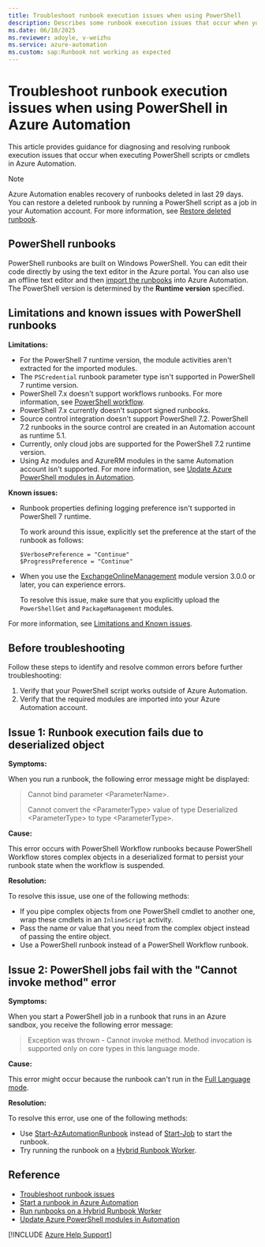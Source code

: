 ```yaml
---
title: Troubleshoot runbook execution issues when using PowerShell
description: Describes some runbook execution issues that occur when you use PowerShell in Azure Automation and provides solutions to them.
ms.date: 06/10/2025
ms.reviewer: adoyle, v-weizhu
ms.service: azure-automation
ms.custom: sap:Runbook not working as expected
---
```

# Troubleshoot runbook execution issues when using PowerShell in Azure Automation

This article provides guidance for diagnosing and resolving runbook execution issues that occur when executing PowerShell scripts or cmdlets in Azure Automation.

> [!NOTE]
> Azure Automation enables recovery of runbooks deleted in last 29 days. You can restore a deleted runbook by running a PowerShell script as a job in your Automation account. For more information, see [Restore deleted runbook](/azure/automation/manage-runbooks#restore-deleted-runbook).

## PowerShell runbooks

PowerShell runbooks are built on Windows PowerShell. You can edit their code directly by using the text editor in the Azure portal. You can also use an offline text editor and then [import the runbooks](/azure/automation/manage-runbooks) into Azure Automation. The PowerShell version is determined by the **Runtime version** specified.

## Limitations and known issues with PowerShell runbooks

**Limitations:**

- For the PowerShell 7 runtime version, the module activities aren't extracted for the imported modules.
- The `PSCredential` runbook parameter type isn't supported in PowerShell 7 runtime version.
- PowerShell 7.x doesn't support workflows runbooks. For more information, see [PowerShell workflow](/azure/automation/automation-powershell-workflow).
- PowerShell 7.x currently doesn't support signed runbooks.
- Source control integration doesn't support PowerShell 7.2. PowerShell 7.2 runbooks in the source control are created in an Automation account as runtime 5.1.
- Currently, only cloud jobs are supported for the PowerShell 7.2 runtime version.
- Using Az modules and AzureRM modules in the same Automation account isn't supported. For more information, see [Update Azure PowerShell modules in Automation](/azure/automation/automation-update-azure-modules).

**Known issues:**

- Runbook properties defining logging preference isn't supported in PowerShell 7 runtime.

  To work around this issue, explicitly set the preference at the start of the runbook as follows:

  ```azurepowershell
  $VerbosePreference = "Continue"
  $ProgressPreference = "Continue"
  ```

- When you use the [ExchangeOnlineManagement](/powershell/exchange/exchange-online-powershell) module version 3.0.0 or later, you can experience errors.

  To resolve this issue, make sure that you explicitly upload the `PowerShellGet` and `PackageManagement` modules.

For more information, see [Limitations and Known issues](/azure/automation/automation-runbook-types#powershell-workflow-runbooks).

## Before troubleshooting

Follow these steps to identify and resolve common errors before further troubleshooting:

1. Verify that your PowerShell script works outside of Azure Automation.
2. Verify that the required modules are imported into your Azure Automation account.

## Issue 1: Runbook execution fails due to deserialized object

**Symptoms:**

When you run a runbook, the following error message might be displayed:

> Cannot bind parameter \<ParameterName>.
>
> Cannot convert the \<ParameterType> value of type Deserialized \<ParameterType> to type \<ParameterType>.

**Cause:**

This error occurs with PowerShell Workflow runbooks because PowerShell Workflow stores complex objects in a deserialized format to persist your runbook state when the workflow is suspended.

**Resolution:**

To resolve this issue, use one of the following methods:

- If you pipe complex objects from one PowerShell cmdlet to another one, wrap these cmdlets in an `InlineScript` activity.
- Pass the name or value that you need from the complex object instead of passing the entire object.
- Use a PowerShell runbook instead of a PowerShell Workflow runbook.

## Issue 2: PowerShell jobs fail with the "Cannot invoke method" error

**Symptoms:**

When you start a PowerShell job in a runbook that runs in an Azure sandbox, you receive the following error message:

> Exception was thrown - Cannot invoke method. Method invocation is supported only on core types in this language mode.

**Cause:**

This error might occur because the runbook can't run in the [Full Language mode](/powershell/module/microsoft.powershell.core/about/about_language_modes).

**Resolution:**

To resolve this error, use one of the following methods:

- Use [Start-AzAutomationRunbook](/powershell/module/az.automation/start-azautomationrunbook) instead of [Start-Job](/powershell/module/microsoft.powershell.core/start-job) to start the runbook.
- Try running the runbook on a [Hybrid Runbook Worker](/azure/automation/automation-hybrid-runbook-worker).

## Reference

- [Troubleshoot runbook issues](/azure/automation/troubleshoot/runbooks)
- [Start a runbook in Azure Automation](/azure/automation/start-runbooks)
- [Run runbooks on a Hybrid Runbook Worker](/azure/automation/automation-hrw-run-runbooks)
- [Update Azure PowerShell modules in Automation](/azure/automation/automation-update-azure-modules)

[!INCLUDE [Azure Help Support](../../../includes/azure-help-support.md)]
